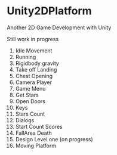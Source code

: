 # Unity2DPlatform
Another 2D Game Development with Unity

Still work in progress
1. Idle Movement
2. Running
3. Rigidbody gravity
4. Take off Landing
5. Chest Opening
6. Camera Player
7. Game Menu
8. Get Stars
9. Open Doors
10. Keys
11. Stars Count
12. Dialogs
13. Start Count Scores
14. FallArea Death
15. Design Level one (on progress)
16. Moving Platform


